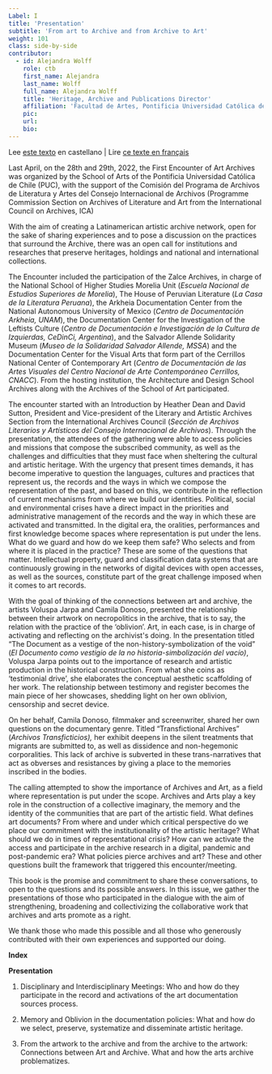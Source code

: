 ```yaml
---
Label: I
title: 'Presentation'
subtitle: 'From art to Archive and from Archive to Art'
weight: 101
class: side-by-side
contributor:
  - id: Alejandra Wolff
    role: ctb
    first_name: Alejandra
    last_name: Wolff
    full_name: Alejandra Wolff
    title: 'Heritage, Archive and Publications Director'
    affiliation: 'Facultad de Artes, Pontificia Universidad Católica de Chile'
    pic:
    url:
    bio:
---
```

Lee [este texto](../1_intro/) en castellano | Lire [ce texte en français](/fr/01_fr/)


Last April, on the 28th and 29th, 2022, the First Encounter of Art Archives was organized by the School of Arts of the Pontificia Universidad Católica de Chile (PUC), with the support of the Comisión del Programa de Archivos de Literatura y Artes del Consejo Internacional de Archivos (Programme Commission Section on Archives of Literature and Art from the International Council on Archives, ICA)

With the aim of creating a Latinamerican artistic archive network, open for the sake of sharing experiences and to pose a discussion on the practices that surround the Archive, there was an open call for institutions and researches that preserve heritages, holdings and national and international collections.

The Encounter included the participation of the Zalce Archives, in charge of the National School of Higher Studies Morelia Unit (*Escuela Nacional de Estudios Superiores de Morelia*), The House of Peruvian Literature (*La Casa de la Literatura Peruana*), the Arkheia Documentation Center from the National Autonomous University of Mexico (*Centro de Documentación Arkheia, UNAM*), the Documentation Center for the Investigation of the Leftists Culture (*Centro de Documentación e Investigación de la Cultura de Izquierdas, CeDinCi, Argentina*), and the Salvador Allende Solidarity Museum (*Museo de la Solidaridad Salvador Allende, MSSA*) and the Documentation Center for the Visual Arts that form part of the Cerrillos National Center of Contemporary Art (*Centro de Documentación de las Artes Visuales del Centro Nacional de Arte Contemporáneo Cerrillos, CNACC*). From the hosting institution, the Architecture and Design School Archives along with the Archives of the School of Art participated.

The encounter started with an Introduction by Heather Dean and David Sutton, President and Vice-president of the Literary and Artistic Archives Section from the International Archives Council (*Sección de Archivos Literarios y Artísticos del Consejo Internacional de Archivos*). Through the presentation, the attendees of the gathering were able to access policies and missions that compose the subscribed community, as well as the challenges and difficulties that they must face when sheltering the cultural and artistic heritage. With the urgency that present times demands, it has become imperative to question the languages, cultures and practices that represent us, the records and the ways in which we compose the representation of the past, and based on this, we contribute in the reflection of current mechanisms from where we build our identities. Political, social and environmental crises have a direct impact in the priorities and administrative management of the records and the way in which these are activated and transmitted. In the digital era, the oralities, performances and first knowledge become spaces where representation is put under the lens. What do we guard and how do we keep them safe? Who selects and from where it is placed in the practice? These are some of the questions that matter. Intellectual property, guard and classification data systems that are continuously growing in the networks of digital devices with open accesses, as well as the sources, constitute part of the great challenge imposed when it comes to art records.

With the goal of thinking of the connections between art and archive, the artists Voluspa Jarpa and Camila Donoso, presented the relationship between their artwork on necropolitics in the archive, that is to say, the relation with the practice of the ‘oblivion’. Art, in each case, is in charge of activating and reflecting on the archivist's doing. In the presentation titled “The Document as a vestige of the non-history-symbolization of the void” (*El Documento como vestigio de la no historia-simbolización del vacío)*, Voluspa Jarpa points out to the importance of research and artistic production in the historical construction. From what she coins as ‘testimonial drive’, she elaborates the conceptual aesthetic scaffolding of her work. The relationship between testimony and register becomes the main piece of her showcases, shedding light on her own oblivion, censorship and secret device.

On her behalf, Camila Donoso, filmmaker and screenwriter, shared her own questions on the documentary genre. Titled “Transfictional Archives” (*Archivos Transficticios),* her exhibit deepens in the silent treatments that migrants are submitted to, as well as dissidence and non-hegemonic corporalities. This lack of archive is subverted in these trans-narratives that act as obverses and resistances by giving a place to the memories inscribed in the bodies.

The calling attempted to show the importance of Archives and Art, as a field where representation is put under the scope. Archives and Arts play a key role in the construction of a collective imaginary, the memory and the identity of the communities that are part of the artistic field. What defines art documents? From where and under which critical perspective do we place our commitment with the institutionality of the artistic heritage? What should we do in times of representational crisis? How can we activate the access and participate in the archive research in a digital, pandemic and post-pandemic era? What policies pierce archives and art? These and other questions built the framework that triggered this encounter/meeting.

This book is the promise and commitment to share these conversations, to open to the questions and its possible answers. In this issue, we gather the presentations of those who participated in the dialogue with the aim of strengthening, broadening and collectivizing the collaborative work that archives and arts promote as a right.

We thank those who made this possible and all those who generously contributed with their own experiences and supported our doing.

**Index**

**Presentation**

1.  Disciplinary and Interdisciplinary Meetings: Who and how do they participate in the record and activations of the art documentation sources process.

2.  Memory and Oblivion in the documentation policies: What and how do we select, preserve, systematize and disseminate artistic heritage.

3.  From the artwork to the archive and from the archive to the artwork: Connections between Art and Archive. What and how the arts archive problematizes.
